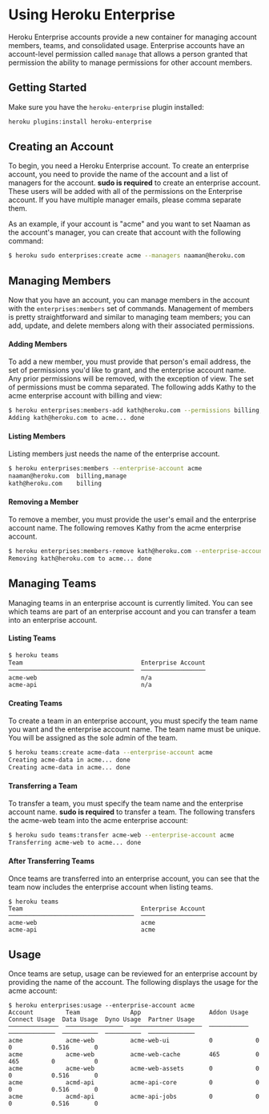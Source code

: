 # Using Heroku Enterprise

Heroku Enterprise accounts provide a new container for managing account members,
teams, and consolidated usage. Enterprise accounts have an account-level
permission called `manage` that allows a person granted that permission the
ability to manage permissions for other account members.

## Getting Started

Make sure you have the `heroku-enterprise` plugin installed:

```sh
heroku plugins:install heroku-enterprise
```

## Creating an Account

To begin, you need a Heroku Enterprise account. To create an enterprise account,
you need to provide the name of the account and a list of managers for the
account. **sudo is required** to create an enterprise account. These users
will be added with all of the permissions on the Enterprise account. If you
have multiple manager emails, please comma separate them.

As an example, if your account is "acme" and you want to set Naaman as the
account's manager, you can create that account with the following command:

```sh
$ heroku sudo enterprises:create acme --managers naaman@heroku.com
```

## Managing Members

Now that you have an account, you can manage members in the account with the
`enterprises:members` set of commands. Management of members is pretty
straightforward and similar to managing team members; you can add, update, and
delete members along with their associated permissions.

#### Adding Members

To add a new member, you must provide that person's email address, the set of
permissions you'd like to grant, and the enterprise account name. Any prior
permissions will be removed, with the exception of view. The set of permissions
must be comma separated. The following adds Kathy to the acme enterprise
account with billing and view:

```sh
$ heroku enterprises:members-add kath@heroku.com --permissions billing,view --enterprise-account acme
Adding kath@heroku.com to acme... done
```

#### Listing Members

Listing members just needs the name of the enterprise account.

```sh
$ heroku enterprises:members --enterprise-account acme
naaman@heroku.com  billing,manage
kath@heroku.com    billing
```

#### Removing a Member

To remove a member, you must provide the user's email and the enterprise account
name. The following removes Kathy from the acme enterprise account.

```sh
$ heroku enterprises:members-remove kath@heroku.com --enterprise-account acme
Removing kath@heroku.com to acme... done
```

## Managing Teams

Managing teams in an enterprise account is currently limited. You can see which
teams are part of an enterprise account and you can transfer a team into an
enterprise account.

#### Listing Teams

```sh
$ heroku teams
Team                                 Enterprise Account
───────────────────────────────────  ──────────────────
acme-web                             n/a
acme-api                             n/a
```

#### Creating Teams

To create a team in an enterprise account, you must specify the team name you
 want and the enterprise account name. The team name must be unique. You will be
 assigned as the sole admin of the team.

```sh
$ heroku teams:create acme-data --enterprise-account acme
Creating acme-data in acme... done
Creating acme-data in acme... done
```

#### Transferring a Team

To transfer a team, you must specify the team name and the enterprise account
name. **sudo is required** to transfer a team. The following transfers the acme-web team into the acme enterprise
account:

```sh
$ heroku sudo teams:transfer acme-web --enterprise-account acme
Transferring acme-web to acme... done
```

#### After Transferring Teams

Once teams are transferred into an enterprise account, you can see that the team
now includes the enterprise account when listing teams.

```
$ heroku teams
Team                                 Enterprise Account
───────────────────────────────────  ──────────────────
acme-web                             acme
acme-api                             acme
```

## Usage

Once teams are setup, usage can be reviewed for an enterprise account by
providing the name of the account. The following displays the usage for the
acme account:

```
$ heroku enterprises:usage --enterprise-account acme
Account         Team              App                   Addon Usage  Connect Usage  Data Usage  Dyno Usage  Partner Usage
──────────────  ────────────────  ────────────────────  ───────────  ─────────────  ──────────  ──────────  ─────────────
acme            acme-web          acme-web-ui           0            0              0           0.516       0
acme            acme-web          acme-web-cache        465          0              465         0           0
acme            acme-web          acme-web-assets       0            0              0           0.516       0
acme            acmd-api          acme-api-core         0            0              0           0.516       0
acme            acmd-api          acme-api-jobs         0            0              0           0.516       0
```
